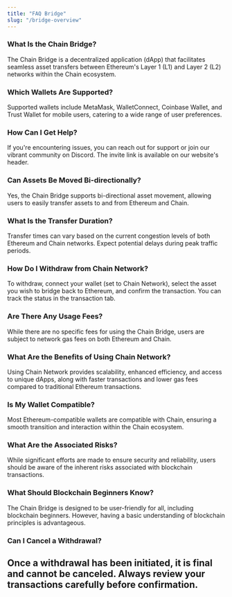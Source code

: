 ```yaml
---
title: "FAQ Bridge"
slug: "/bridge-overview"
---
```


### What Is the Chain Bridge?

The Chain Bridge is a decentralized application (dApp) that facilitates seamless asset transfers between Ethereum's Layer 1 (L1) and Layer 2 (L2) networks within the Chain ecosystem.

### Which Wallets Are Supported?

Supported wallets include MetaMask, WalletConnect, Coinbase Wallet, and Trust Wallet for mobile users, catering to a wide range of user preferences.

### How Can I Get Help?

If you're encountering issues, you can reach out for support or join our vibrant community on Discord. The invite link is available on our website's header.

### Can Assets Be Moved Bi-directionally?

Yes, the Chain Bridge supports bi-directional asset movement, allowing users to easily transfer assets to and from Ethereum and Chain.

### What Is the Transfer Duration?

Transfer times can vary based on the current congestion levels of both Ethereum and Chain networks. Expect potential delays during peak traffic periods.

### How Do I Withdraw from Chain Network?

To withdraw, connect your wallet (set to Chain Network), select the asset you wish to bridge back to Ethereum, and confirm the transaction. You can track the status in the transaction tab.

### Are There Any Usage Fees?

While there are no specific fees for using the Chain Bridge, users are subject to network gas fees on both Ethereum and Chain.

### What Are the Benefits of Using Chain Network?

Using Chain Network provides scalability, enhanced efficiency, and access to unique dApps, along with faster transactions and lower gas fees compared to traditional Ethereum transactions.

### Is My Wallet Compatible?

Most Ethereum-compatible wallets are compatible with Chain, ensuring a smooth transition and interaction within the Chain ecosystem.

### What Are the Associated Risks?

While significant efforts are made to ensure security and reliability, users should be aware of the inherent risks associated with blockchain transactions.

### What Should Blockchain Beginners Know?

The Chain Bridge is designed to be user-friendly for all, including blockchain beginners. However, having a basic understanding of blockchain principles is advantageous.

### Can I Cancel a Withdrawal?

Once a withdrawal has been initiated, it is final and cannot be canceled. Always review your transactions carefully before confirmation.
--